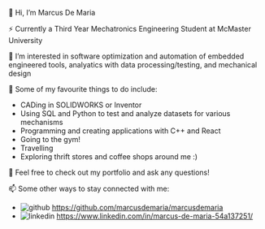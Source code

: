 👋 Hi, I’m Marcus De Maria

⚡ Currently a Third Year Mechatronics Engineering Student at McMaster University

👀 I’m interested in software optimization and automation of embedded engineered tools, analyatics with data processing/testing, and mechanical design

🌱 Some of my favourite things to do include:
  - CADing in SOLIDWORKS or Inventor
  - Using SQL and Python to test and analyze datasets for various mechanisms
  - Programming and creating applications with C++ and React
  - Going to the gym!
  - Travelling
  - Exploring thrift stores and coffee shops around me :)

💞️ Feel free to check out my portfolio and ask any questions!

📫 Some other ways to stay connected with me:
- ![github](https://img.shields.io/badge/GitHub-000000?style=for-the-badge&logo=GitHub&logoColor=white) https://github.com/marcusdemaria/marcusdemaria
- ![linkedin](https://img.shields.io/badge/LinkedIn-000000?style=for-the-badge&logo=LinkedIn&logoColor=blue) https://www.linkedin.com/in/marcus-de-maria-54a137251/
  


<!---
marcusdemaria/marcusdemaria is a ✨ special ✨ repository because its `README.md` (this file) appears on your GitHub profile.
You can click the Preview link to take a look at your changes.
--->
